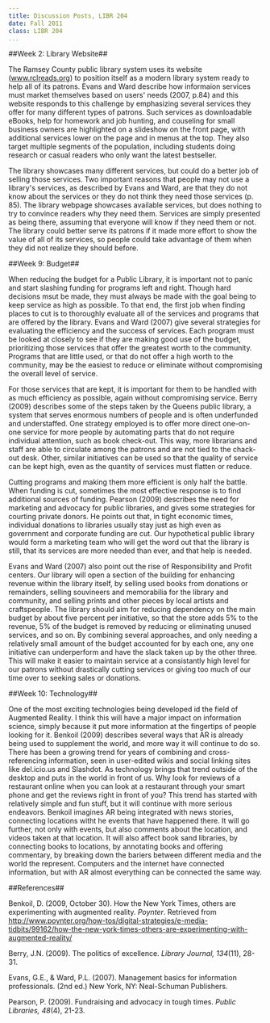 ```yaml
---
title: Discussion Posts, LIBR 204
date: Fall 2011
class: LIBR 204
...
```


##Week 2: Library Website##

The Ramsey County public library system uses its website (www.rclreads.org) to position itself as a modern library system ready to help all of its patrons. Evans and Ward describe how informaion services must market themselves based on users' needs (2007, p.84) and this website responds to this challenge by emphasizing several services they offer for many different types of patrons. Such services as downloadable eBooks, help for homework and job hunting, and couseling for small business owners are highlighted on a slideshow on the front page, with additional services lower on the page and in menus at the top. They also target multiple segments of the population, including students doing research or casual readers who only want the latest bestseller.

The library showcases many different services, but could do a better job of selling those services. Two important reasons that people may not use a library's services, as described by Evans and Ward, are that they do not know about the services or they do not think they need those services (p. 85). The library webpage showcases available services, but does nothing to try to convince readers why they need them. Services are simply presented as being there, assuming that everyone will know if they need them or not. The library could better serve its patrons if it made more effort to show the value of all of its services, so people could take advantage of them when they did not realize they should before.

##Week 9: Budget##

When reducing the budget for a Public Library, it is important not to panic and start slashing funding for programs left and right. Though hard decisions msut be made, they must always be made with the goal being to keep service as high as possible. To that end, the first job when finding places to cut is to thoroughly evaluate all of the services and programs that are offered by the library. Evans and Ward (2007) give several strategies for evaluating the efficiency and the success of services. Each program must be looked at closely to see if they are making good use of the budget, prioritizing those services that offer the greatest worth to the community. Programs that are little used, or that do not offer a high worth to the community, may be the easiest to reduce or eliminate without compromising the overall level of service.

For those services that are kept, it is important for them to be handled with as much efficiency as possible, again without compromising service. Berry (2009) describes some of the steps taken by the Queens public library, a system that serves enormous numbers of people and is often underfunded and understaffed. One strategy employed is to offer more direct one-on-one service for more people by automating parts that do not require individual attention, such as book check-out. This way, more librarians and staff are able to circulate among the patrons and are not tied to the chack-out desk. Other, similar initiatives can be used so that the quality of service can be kept high, even as the quantity of services must flatten or reduce.

Cutting programs and making them more efficient is only half the battle. When funding is cut, sometimes the most effective response is to find additional sources of funding. Pearson (2009) describes the need for marketing and advocacy for public libraries, and gives some strategies for courting private donors. He points out that, in tight economic times, individual donations to libraries usually stay just as high even as government and corporate funding are cut. Our hypothetical public library would form a marketing team who will get the word out that the library is still, that its services are more needed than ever, and that help is needed.

Evans and Ward (2007) also point out the rise of Responsibility and Profit centers. Our library will open a section of the building for enhancing revenue within the library itself, by selling used books from donations or remainders, selling souvineers and memorabilia for the library and community, and selling prints and other pieces by local artists and craftspeople. The library should aim for reducing dependency on the main budget by about five percent per initiative, so that the store adds 5% to the revenue, 5% of the budget is removed by reducing or eliminating unused services, and so on. By combining several approaches, and only needing a relatively small amount of the budget accounted for by each one, any one initiative can underperform and have the slack taken up by the other three. This will make it easier to maintain service at a consistantly high level for our patrons without drastically cutting services or giving too much of our time over to seeking sales or donations.

##Week 10: Technology##

One of the most exciting technologies being developed id the field of Augmented Reality. I think this will have a major impact on information science, simply because it put more information at the fingertips of people looking for it. Benkoil (2009) describes several ways that AR is already being used to supplement the world, and more way it will continue to do so. There has been a growing trend for years of combining and cross-referencing information, seen in user-edited wikis and social linking sites like del.icio.us and Slashdot. As technology brings that trend outside of the desktop and puts in the world in front of us. Why look for reviews of a restaurant online when you can look at a restaurant through your smart phone and get the reviews right in front of you? This trend has started with relatively simple and fun stuff, but it will continue with more serious endeavors. Benkoil imagines AR being integrated with news stories, connecting locations witht he events that have happened there. It will go further, not only with events, but also comments about the location, and videos taken at that location. It will also affect book sand libraries, by connecting books to locations, by annotating books and offering commentary, by breaking down the bariers between different media and the world the represent. Computers and the internet have connected information, but with AR almost everything can be connected the same way.

<div class="references">

##References##

Benkoil, D. (2009, October 30). How the New York Times, others are experimenting with augmented reality. _Poynter_. Retrieved from <http://www.poynter.org/how-tos/digital-strategies/e-media-tidbits/99162/how-the-new-york-times-others-are-experimenting-with-augmented-reality/>

Berry, J.N. (2009). The politics of excellence. _Library Journal, 134_(11), 28-31.

Evans, G.E., & Ward, P.L. (2007). Management basics for information professionals. (2nd ed.) New York, NY: Neal-Schuman Publishers.

Pearson, P. (2009). Fundraising and advocacy in tough times. _Public Libraries, 48_(4), 21-23.

</div>
